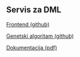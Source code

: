 ## Servis za DML


[Frontend (github)](https://github.com/jjurinci/schedulerui)

[Genetski algoritam (github)](https://github.com/jjurinci/scheduler_solver)

[Dokumentacija (pdf)](https://zir.nsk.hr/islandora/object/unipu%3A5086/datastream/PDF/view)
